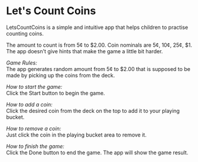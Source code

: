 # Let's Count Coins
LetsCountCoins is a simple and intuitive app that helps children to practise counting coins.

The amount to count is from 5¢ to $2.00. Coin nominals are 5¢, 10¢, 25¢, $1. The app doesn't give hints that make the game a little bit harder.

<i>Game Rules:</i><br>
The app generates random amount from 5¢ to $2.00 that is supposed to be made by picking up the coins from the deck.

<i>How to start the game:</i><br>
Click the Start button to begin the game.

<i>How to add a coin:</i><br>
Click the desired coin from the deck on the top to add it to your playing bucket.

<i>How to remove a coin:</i><br>
Just click the coin in the playing bucket area to remove it.

<i>How to finish the game:</i><br>
Click the Done button to end the game. The app will show the game result.
